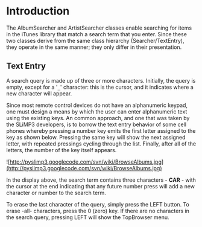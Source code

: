 # Introduction #

The AlbumSearcher and ArtistSearcher classes enable searching for items in the iTunes library that match a search term that you enter. Since these two classes derive from the same class hierarchy (Searcher/TextEntry), they operate in the same manner; they only differ in their presentation.

## Text Entry ##

A search query is made up of three or more characters. Initially, the query is empty, except for a '`_`' character: this is the cursor, and it indicates where a new character will appear.

Since most remote control devices do not have an alphanumeric keypad, one must design a means by which the user can enter alphanumeric text using the existing keys. An common approach, and one that was taken by the SLiMP3 developers, is to borrow the text entry behavior of some cell phones whereby pressing a number key emits the first letter assigned to the key as shown below. Pressing the same key will show the next assigned letter, with repeated pressings cycling through the list. Finally, after all of the letters, the number of the key itself appears.

![http://pyslimp3.googlecode.com/svn/wiki/BrowseAlbums.jpg](http://pyslimp3.googlecode.com/svn/wiki/BrowseAlbums.jpg)

In the display above, the search term contains three characters - **CAR** - with the cursor at the end indicating that any future number press will add a new character or number to the search term.

To erase the last character of the query, simply press the LEFT button. To erase -all- characters, press the 0 (zero) key. If there are no characters in the search query, pressing LEFT will show the TopBrowser menu.